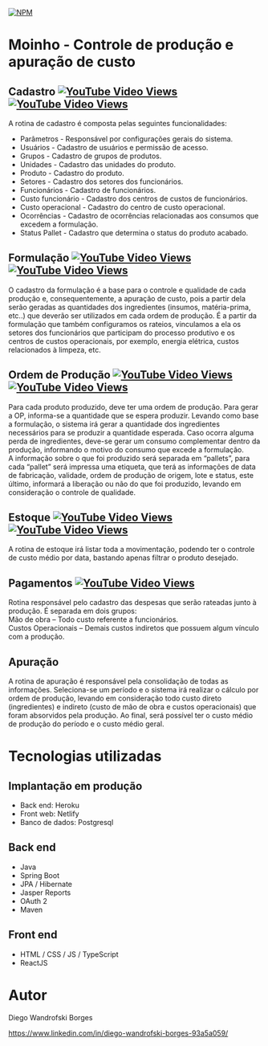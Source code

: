 [![NPM](https://img.shields.io/npm/l/react)](https://github.com/DiegoWanBorges/moinho/blob/main/LICENSE)

# Moinho - Controle de produção e apuração de custo
## Cadastro [![YouTube Video Views](https://img.shields.io/youtube/views/GY9IN5eLZmA?label=Cadastro%20Web&style=social)](https://www.youtube.com/watch?v=GY9IN5eLZmA) [![YouTube Video Views](https://img.shields.io/youtube/views/zDfWIWJTCrM?label=Cadastro%20Mobile&style=social)](https://www.youtube.com/watch?v=zDfWIWJTCrM)

A rotina de cadastro é composta pelas seguintes funcionalidades:
- Parâmetros - Responsável por configurações  gerais do sistema.
- Usuários - Cadastro de usuários e permissão de acesso.
- Grupos - Cadastro de grupos de produtos.
- Unidades - Cadastro das unidades do produto.
- Produto - Cadastro do produto.
- Setores - Cadastro dos setores dos funcionários.
- Funcionários - Cadastro de funcionários.
- Custo funcionário - Cadastro dos centros de custos de funcionários.
- Custo operacional - Cadastro do centro de custo operacional.
- Ocorrências - Cadastro de ocorrências relacionadas aos consumos que excedem a formulação.
- Status Pallet - Cadastro que determina o status do produto acabado.

## Formulação [![YouTube Video Views](https://img.shields.io/youtube/views/5g2lOgRidjM?label=Formulação%20Web&style=social)](https://www.youtube.com/watch?v=5g2lOgRidjM) [![YouTube Video Views](https://img.shields.io/youtube/views/gkfm7Wzv3dg?label=Formulação%20Mobile&style=social)](https://www.youtube.com/watch?v=gkfm7Wzv3dg)
  O cadastro da formulação é a base para o controle e qualidade de cada produção e, consequentemente, a apuração de custo, pois a partir dela serão geradas as quantidades dos ingredientes (insumos, matéria-prima, etc..) que deverão ser utilizados em cada ordem de produção. É a partir da formulação que também configuramos os rateios, vinculamos a ela os setores dos funcionários que participam do processo produtivo e os centros de custos operacionais, por exemplo, energia elétrica, custos relacionados à limpeza, etc.

## Ordem de Produção [![YouTube Video Views](https://img.shields.io/youtube/views/YHMtW24M-rE?label=O.P%20Web&style=social)](https://www.youtube.com/watch?v=YHMtW24M-rE) [![YouTube Video Views](https://img.shields.io/youtube/views/Z00XlzhXMu0?label=O.P%20Mobile&style=social)](https://www.youtube.com/watch?v=Z00XlzhXMu0)
Para cada produto produzido, deve ter uma ordem de produção. Para gerar a OP, informa-se a quantidade que se espera produzir. Levando como base a formulação, o sistema irá gerar a quantidade dos ingredientes necessários para se produzir a quantidade esperada. Caso ocorra alguma perda de ingredientes, deve-se gerar um consumo complementar dentro da produção, informando o motivo do consumo que excede a formulação.  
A informação sobre o que foi produzido será separada em “pallets”,  para cada “pallet” será impressa uma etiqueta, que terá as informações de data de fabricação, validade, ordem de produção de origem, lote e status, este último, informará a liberação ou não do que foi produzido, levando em consideração o controle de qualidade.

## Estoque [![YouTube Video Views](https://img.shields.io/youtube/views/sz3MOZjUyW0?label=Estoque%20Web&style=social)](https://www.youtube.com/watch?v=sz3MOZjUyW0) [![YouTube Video Views](https://img.shields.io/youtube/views/uDIC1kJJ-gM?label=Estoque%20Mobile&style=social)](https://www.youtube.com/watch?v=uDIC1kJJ-gM)
A rotina de estoque irá listar toda a movimentação, podendo ter o controle de custo médio por data, bastando apenas filtrar o produto desejado.

## Pagamentos [![YouTube Video Views](https://img.shields.io/youtube/views/8BTScSh1Kxg?label=Pagamento%20Web&style=social)](https://www.youtube.com/watch?v=8BTScSh1Kxg) 
Rotina responsável pelo cadastro das despesas que serão rateadas junto à produção. É separada em dois grupos:  
Mão de obra – Todo custo referente a funcionários.  
Custos Operacionais – Demais custos indiretos que possuem algum vínculo com a produção.
## Apuração
A rotina de apuração é responsável pela consolidação de todas as informações. Seleciona-se um período e o sistema irá realizar o cálculo por ordem de produção, levando em consideração todo custo direto (ingredientes) e indireto (custo de mão de obra e custos operacionais) que foram absorvidos pela produção. Ao final, será possível ter o custo médio de produção do período e o custo médio geral.

# Tecnologias utilizadas
## Implantação em produção
- Back end: Heroku
- Front web: Netlify
- Banco de dados: Postgresql
## Back end
- Java
- Spring Boot
- JPA / Hibernate
- Jasper Reports
- OAuth 2
- Maven
## Front end
- HTML / CSS / JS / TypeScript
- ReactJS



# Autor

Diego Wandrofski Borges

https://www.linkedin.com/in/diego-wandrofski-borges-93a5a059/
